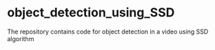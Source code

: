 # object_detection_using_SSD
The repository contains code for object detection in a video using SSD algorithm

